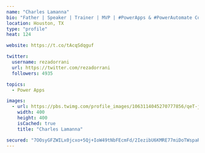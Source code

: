 ```yaml
---
name: "Charles Lamanna"
bio: "Father | Speaker | Trainer | MVP | #PowerApps & #PowerAutomate Community Super User | YouTuber Right-pointing triangle http://youtube.com/c/rezadorrani | Learn - Share - Clockwise rightwards and leftwards open circle arrows"
location: Houston, TX
type: "profile"
heat: 124

website: https://t.co/tAcqSdqguf

twitter:
  username: rezadorrani
  url: https://twitter.com/rezadorrani
  followers: 4935

topics:
  - Power Apps

images:
  - url: https://pbs.twimg.com/profile_images/1063114045270777856/qeT-jpWr_400x400.jpg
    width: 400
    height: 400
    isCached: true
    title: "Charles Lamanna"

secured: "7OOsyGFZWILx0jcxo+5Qj+IoW49tNbFEcmFd/2IezibU6KMRE77miDoTWspaRMg20LtSEjksXNwuxnVhKP8IW5g7onqvroYAWs+ookkj0GQtSmvxVFQJWPQwP7mizf+Fpkp61Jq+Hr8BX5bdfMuNh4WTLHowPND+JQM7jdi8hkPrOgHLCAEzZLlGZqKaMFvekIh6mU1FpjsAgtJHGJzgoke6NFP1/M/4Uo/soDA/k5pcPdMRosv1exZftgCPYkKFZYxq+xWQn15s25p3Jled3cpxzcUnOLdwSxwudW8gi21EiXJ1Y4UYqYrCw1sEjrbXDPHyfGkhypB/55u3gzemaZBhE2cF3D4n95x6iFTPr0hAp9WRdOO3ybGae4SRTfoho9p1Jr2pL+YeHvZKONfkYHiGTqyYLG/15O4NfLV5bjM=;AHXlTP2JkxSr8NbBMtcPBg=="
---
```


